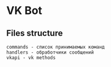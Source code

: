# VK Bot

## Files structure

```
commands - список принимаемых команд
handlers - обработчики сообщений
vkapi - vk methods
```